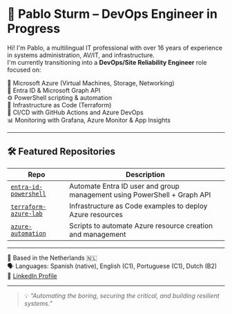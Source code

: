 # 👋 Pablo Sturm – DevOps Engineer in Progress

Hi! I'm Pablo, a multilingual IT professional with over 16 years of experience in systems administration, AV/IT, and infrastructure.  
I'm currently transitioning into a **DevOps/Site Reliability Engineer** role focused on:

🚀 Microsoft Azure (Virtual Machines, Storage, Networking)  
🔐 Entra ID & Microsoft Graph API  
⚙️ PowerShell scripting & automation  
🧱 Infrastructure as Code (Terraform)  
🔄 CI/CD with GitHub Actions and Azure DevOps  
📊 Monitoring with Grafana, Azure Monitor & App Insights

---

## 🛠️ Featured Repositories

| Repo | Description |
|------|-------------|
| [`entra-id-powershell`](https://github.com/psturm79/entra-id-powershell) | Automate Entra ID user and group management using PowerShell + Graph API |
| [`terraform-azure-lab`](https://github.com/psturm79/terraform-azure-lab) | Infrastructure as Code examples to deploy Azure resources |
| [`azure-automation`](https://github.com/psturm79/azure-automation) | Scripts to automate Azure resource creation and management |

---

📍 Based in the Netherlands 🇳🇱  
🗣️ Languages: Spanish (native), English (C1), Portuguese (C1), Dutch (B2)  
🔗 [LinkedIn Profile](https://www.linkedin.com/in/psturm79)

---

> 💡 *“Automating the boring, securing the critical, and building resilient systems.”*
